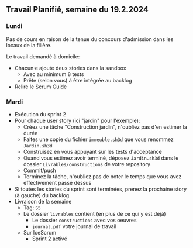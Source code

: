 ## Travail Planifié, semaine du 19.2.2024

### Lundi 

Pas de cours en raison de la tenue du concours d'admission dans les locaux de la filière.

Le travail demandé à domicile:

- Chacun·e ajoute deux stories dans la sandbox
  - Avec au minimum 8 tests
  - Prête (selon vous) à être intégrée au backlog
- Relire le Scrum Guide

### Mardi 

- Exécution du sprint 2
- Pour chaque user story (ici "jardin" pour l'exemple):
  - Créez une tâche "Construction jardin", n'oubliez pas d'en estimer la durée
  - Faites une copie du fichier `immeuble.sh3d` que vous renommez `Jardin.sh3d`
  - Construisez en vous appuyant sur les tests d'acceptance
  - Quand vous estimez avoir terminé, déposez `Jardin.sh3d` dans le dossier `Livrables/constructions` de votre repository
  - Commit/push
  - Terminez la tâche, n'oubliez pas de noter le temps que vous avez effectivement passé dessus
- Si toutes les stories du sprint sont terminées, prenez la prochaine story (à gauche) du backlog.
- Livraison de la semaine
  - Tag: `S5` 
  - Le dossier `livrables` contient (en plus de ce qui y est déjà)
    - Le dossier `constructions` avec vos oeuvres
    - `journal.pdf` votre journal de travail
  - Sur IceScrum
    - Sprint 2 activé
